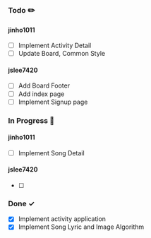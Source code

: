### Todo ✏️
#### jinho1011
- [ ] Implement Activity Detail
- [ ] Update Board, Common Style

#### jslee7420
- [ ] Add Board Footer
- [ ] Add index page
- [ ] Implement Signup page

### In Progress 🚀
#### jinho1011
- [ ] Implement Song Detail

#### jslee7420
- [ ] 


### Done ✓
- [x] Implement activity application
- [x] Implement Song Lyric and Image Algorithm